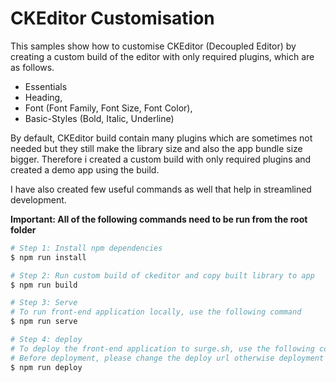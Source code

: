 # CKEditor Customisation

This samples show how to customise CKEditor (Decoupled Editor) by creating a custom build of the editor with only required plugins, which are as follows.

- Essentials
- Heading,
- Font (Font Family, Font Size, Font Color),
- Basic-Styles (Bold, Italic, Underline)

By default, CKEditor build contain many plugins which are sometimes not needed but they still make the library size and also the app bundle size bigger. Therefore i created a custom build with only required plugins and created a demo app using the build.

I have also created few useful commands as well that help in streamlined development.

**Important: All of the following commands need to be run from the root folder**

```bash
# Step 1: Install npm dependencies
$ npm run install

# Step 2: Run custom build of ckeditor and copy built library to app
$ npm run build

# Step 3: Serve
# To run front-end application locally, use the following command
$ npm run serve

# Step 4: deploy
# To deploy the front-end application to surge.sh, use the following command.
# Before deployment, please change the deploy url otherwise deployment will fail
$ npm run deploy

```
